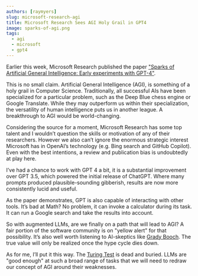 ```yaml
---
authors: [raymyers]
slug: microsoft-research-agi
title: Microsoft Research Sees AGI Holy Grail in GPT4 
image: sparks-of-agi.png
tags:
  - agi
  - microsoft
  - gpt4
---
```

Earlier this week, Microsoft Research published the paper ["Sparks of Artificial General Intelligence: Early experiments with GPT-4"](https://www.microsoft.com/en-us/research/publication/sparks-of-artificial-general-intelligence-early-experiments-with-gpt-4).

This is no small claim. Artificial General Intelligence (AGI), is something of a holy grail in Computer Science. Traditionally, all successful AIs have been specialized for a particular problem, such as the Deep Blue chess engine or Google Translate. While they may outperform us within their specialization, the versatility of human intelligence puts us in another league. A breakthrough to AGI would be world-changing.

Considering the source for a moment, Microsoft Research has some top talent and I wouldn’t question the skills or motivation of any of their researchers. However we also can’t ignore the enormous strategic interest Microsoft has in OpenAI’s technology (e.g. Bing search and GitHub Copilot). Even with the best intentions, a review and publication bias is undoubtedly at play here.

I’ve had a chance to work with GPT 4 a bit, it is a substantial improvement over GPT 3.5, which powered the initial release of ChatGPT. Where many prompts produced plausible-sounding gibberish, results are now more consistently lucid and useful.

As the paper demonstrates, GPT is also capable of interacting with other tools. It’s bad at Math? No problem, it can invoke a calculator during its task. It can run a Google search and take the results into account.

So with augmented LLMs, are we finally on a path that will lead to AGI? A fair portion of the software community is on "yellow alert" for that possibility. It’s also well worth listening to AI-skeptics like [Grady Booch](https://www.infoworld.com/article/3689914/the-philosopher-a-conversation-with-grady-booch.html). The true value will only be realized once the hype cycle dies down.

As for me, I’ll put it this way. The [Turing Test](https://en.wikipedia.org/wiki/Turing_test) is dead and buried. LLMs are "good enough" at such a broad range of tasks that we will need to redraw our concept of AGI around their weaknesses.